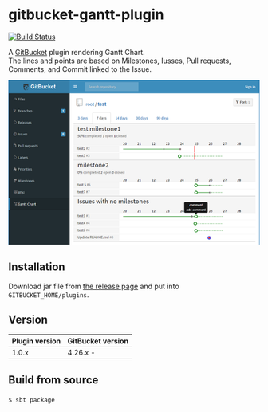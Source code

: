 # gitbucket-gantt-plugin
[![Build Status](https://travis-ci.org/kasancode/gitbucket-gantt-plugin.svg?branch=master)](https://travis-ci.org/kasancode/gitbucket-gantt-plugin)

A [GitBucket](https://github.com/gitbucket/gitbucket) plugin rendering Gantt Chart.  
The lines and points are based on Milestones, Iusses, Pull requests, Comments, and Commit linked to the Issue.   

![Screenshot](./doc/screenshot.png)


## Installation

Download jar file from [the release page](https://github.com/kasancode/gitbucket-gantt-plugin/releases) and put into `GITBUCKET_HOME/plugins`.

## Version

Plugin version|GitBucket version
:---|:---
1.0.x|4.26.x -

## Build from source

`$ sbt package`
